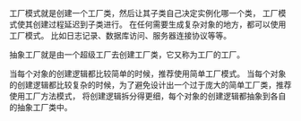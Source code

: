 工厂模式就是创建一个工厂类，然后让其子类自己决定实例化哪一个类，
工厂模式使其创建过程延迟到子类进行。
在任何需要生成复杂对象的地方，都可以使用工厂模式。
比如日志记录、数据库访问、服务器连接协议等等。

抽象工厂就是由一个超级工厂去创建工厂类，它又称为工厂的工厂。
 
当每个对象的创建逻辑都比较简单的时候，推荐使用简单工厂模式。
当每个对象的创建逻辑都比较复杂的时候，为了避免设计出一个过于庞大的简单工厂类，推荐使用工厂方法模式，
将创建逻辑拆分得更细，每个对象的创建逻辑都抽象到各自的抽象工厂类中。

